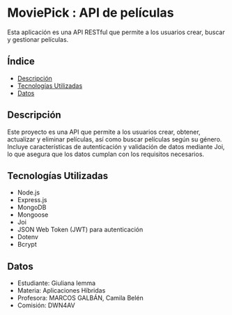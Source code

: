 # MoviePick : API de películas

Esta aplicación es una API RESTful que permite a los usuarios crear, buscar y gestionar películas.

## Índice

- [Descripción](#descripción)
- [Tecnologías Utilizadas](#tecnologías-utilizadas)
- [Datos](#datos)

## Descripción

Este proyecto es una API que permite a los usuarios crear, obtener, actualizar y eliminar películas, así como buscar películas según su género. Incluye características de autenticación y validación de datos mediante Joi, lo que asegura que los datos cumplan con los requisitos necesarios.

## Tecnologías Utilizadas

- Node.js
- Express.js
- MongoDB
- Mongoose
- Joi
- JSON Web Token (JWT) para autenticación
- Dotenv
- Bcrypt

## Datos
- Estudiante: Giuliana Iemma
- Materia: Aplicaciones Híbridas
- Profesora: MARCOS GALBÁN, Camila Belén
- Comisión: DWN4AV